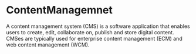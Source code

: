 # ContentManagemnet
 A content management system (CMS) is a software application that enables users to create, edit, collaborate on, publish and store digital content. CMSes are typically used for enterprise content management (ECM) and web content management (WCM).

